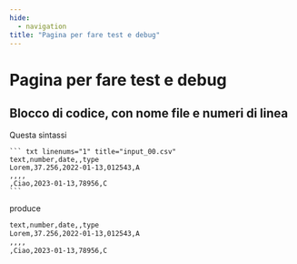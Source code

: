 ```yaml
---
hide:
  - navigation
title: "Pagina per fare test e debug"
---
```


# Pagina per fare test e debug

## Blocco di codice, con nome file e numeri di linea

Questa sintassi

````
``` txt linenums="1" title="input_00.csv"
text,number,date,,type
Lorem,37.256,2022-01-13,012543,A
,,,,
,Ciao,2023-01-13,78956,C
```
````

produce

``` txt linenums="1" title="input_00.csv"
text,number,date,,type
Lorem,37.256,2022-01-13,012543,A
,,,,
,Ciao,2023-01-13,78956,C
```
